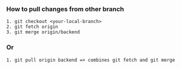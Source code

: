 ### How to pull changes from other branch
```
1. git checkout <your-local-branch>
2. git fetch origin
3. git merge origin/backend
```

### Or
```
1. git pull origin backend => combines git fetch and git merge
```

